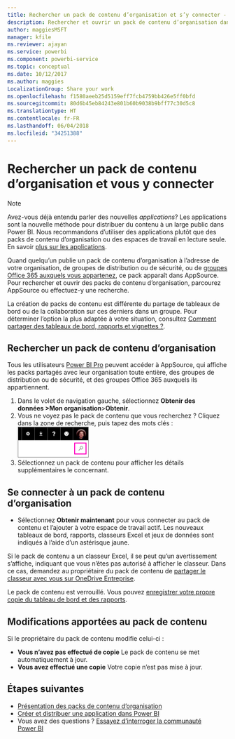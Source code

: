 ```yaml
---
title: Rechercher un pack de contenu d’organisation et s’y connecter - Power BI
description: Rechercher et ouvrir un pack de contenu d’organisation dans Power BI
author: maggiesMSFT
manager: kfile
ms.reviewer: ajayan
ms.service: powerbi
ms.component: powerbi-service
ms.topic: conceptual
ms.date: 10/12/2017
ms.author: maggies
LocalizationGroup: Share your work
ms.openlocfilehash: f1580aeeb25d5159eff7fcb4759bb426e5ff0bfd
ms.sourcegitcommit: 80d6b45eb84243e801b60b9038b9bff77c30d5c8
ms.translationtype: HT
ms.contentlocale: fr-FR
ms.lasthandoff: 06/04/2018
ms.locfileid: "34251388"
---
```

# <a name="find-and-connect-to-an-organizational-content-pack"></a>Rechercher un pack de contenu d’organisation et vous y connecter
> [!NOTE]
> Avez-vous déjà entendu parler des nouvelles *applications*? Les applications sont la nouvelle méthode pour distribuer du contenu à un large public dans Power BI. Nous recommandons d’utiliser des applications plutôt que des packs de contenu d’organisation ou des espaces de travail en lecture seule. En savoir [plus sur les applications](service-install-use-apps.md).
> 
> 

Quand quelqu’un publie un pack de contenu d’organisation à l’adresse de votre organisation, de groupes de distribution ou de sécurité, ou de [groupes Office 365 auxquels vous appartenez](https://support.office.com/article/Create-a-group-in-Office-365-7124dc4c-1de9-40d4-b096-e8add19209e9), ce pack apparaît dans AppSource.  Pour rechercher et ouvrir des packs de contenu d’organisation, parcourez AppSource ou effectuez-y une recherche.

La création de packs de contenu est différente du partage de tableaux de bord ou de la collaboration sur ces derniers dans un groupe. Pour déterminer l’option la plus adaptée à votre situation, consultez [Comment partager des tableaux de bord, rapports et vignettes ?](service-how-to-collaborate-distribute-dashboards-reports.md).

## <a name="find-an-organizational-content-pack"></a>Rechercher un pack de contenu d’organisation
Tous les utilisateurs [Power BI Pro](https://powerbi.microsoft.com/pricing) peuvent accéder à AppSource, qui affiche les packs partagés avec leur organisation toute entière, des groupes de distribution ou de sécurité, et des groupes Office 365 auxquels ils appartiennent.  

1. Dans le volet de navigation gauche, sélectionnez **Obtenir des données \>Mon organisation**\>**Obtenir**.
2. Vous ne voyez pas le pack de contenu que vous recherchez ? Cliquez dans la zone de recherche, puis tapez des mots clés :  
    ![](media/service-organizational-content-pack-find-and-open/cp_searchbox.png)
3. Sélectionnez un pack de contenu pour afficher les détails supplémentaires le concernant.

## <a name="connect-to-an-organizational-content-pack"></a>Se connecter à un pack de contenu d’organisation
* Sélectionnez **Obtenir maintenant** pour vous connecter au pack de contenu et l’ajouter à votre espace de travail actif. Les nouveaux tableaux de bord, rapports, classeurs Excel et jeux de données sont indiqués à l’aide d’un astérisque jaune.

Si le pack de contenu a un classeur Excel, il se peut qu’un avertissement s’affiche, indiquant que vous n’êtes pas autorisé à afficher le classeur. Dans ce cas, demandez au propriétaire du pack de contenu de [partager le classeur avec vous sur OneDrive Entreprise](https://support.office.com/en-us/article/Share-documents-or-folders-in-Office-365-1fe37332-0f9a-4719-970e-d2578da4941c). 

Le pack de contenu est verrouillé. Vous pouvez [enregistrer votre propre copie du tableau de bord et des rapports](service-organizational-content-pack-copy-refresh-access.md). 

## <a name="changes-to-the-content-pack"></a>Modifications apportées au pack de contenu
Si le propriétaire du pack de contenu modifie celui-ci : 

* **Vous n’avez pas effectué de copie** Le pack de contenu se met automatiquement à jour.
* **Vous avez effectué une copie** Votre copie n’est pas mise à jour. 

## <a name="next-steps"></a>Étapes suivantes
* [Présentation des packs de contenu d’organisation](service-organizational-content-pack-introduction.md)  
* [Créer et distribuer une application dans Power BI](service-create-distribute-apps.md)
* Vous avez des questions ? [Essayez d’interroger la communauté Power BI](http://community.powerbi.com/)

